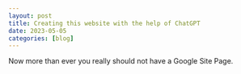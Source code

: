 ```yaml
---
layout: post
title: Creating this website with the help of ChatGPT
date: 2023-05-05
categories: [blog]
---
```


Now more than ever you really should not have a Google Site Page.
